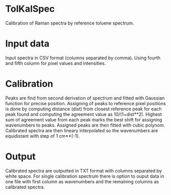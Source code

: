 # TolKalSpec

Calibration of Raman spectra by reference toluene spectrum.

# Input data

Input spectra in CSV format (columns separated by comma). Using fourth and fifth column for pixel values and intensities.

# Calibration

Peaks are find from second derivation of spectrum and fitted with Gaussian function for precise position. Assigning of peaks to reference pixel positions is done by computing distance (dist) from closest reference peak for each peak found and computing the agreement
value as 10/(1+dist\*\*2). Highest sum of agreement value from each peak marks the best shift for assigning wavenumbers to peaks. Assigned peaks are then fitted with cubic polynom. Calibrated spectra are then lineary interpolated so the wavenumbers are equidistant with step of 1 cm\*\*(-1).

# Output

Calibrated spectra are outputted in TXT format with columns separated by white space. For single calibration spectrum there is option to ouput data in one file with first column as wavenumbers and the remaining columns as calibrated spectra.

